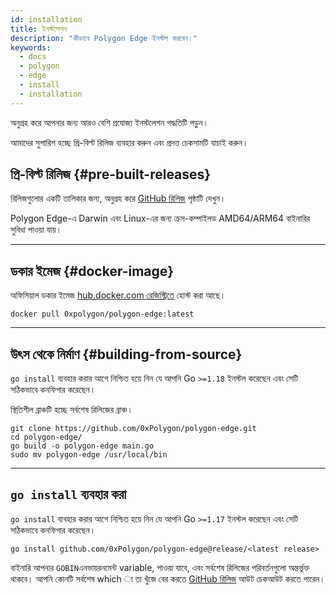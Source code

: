 ```yaml
---
id: installation
title: ইনস্টলেশন
description: "কীভাবে Polygon Edge ইনস্টল করবেন।"
keywords:
  - docs
  - polygon
  - edge
  - install
  - installation
---
```


অনুগ্রহ করে আপনার জন্য আরও বেশি প্রযোজ্য ইনস্টলেশন পদ্ধতিটি পড়ুন।

আমাদের সুপারিশ হচ্ছে প্রি-বিল্ট রিলিজ ব্যবহার করুন এবং প্রদত্ত চেকসামটি যাচাই করুন।

## প্রি-বিল্ট রিলিজ {#pre-built-releases}

রিলিজগুলোর একটি তালিকার জন্য, অনুগ্রহ করে [GitHub রিলিজ](https://github.com/0xPolygon/polygon-edge/releases) পৃষ্ঠাটি দেখুন।

Polygon Edge-এ Darwin এবং Linux-এর জন্য ক্রস-কম্পাইলড AMD64/ARM64 বাইনারির সুবিধা পাওয়া যায়।

---

## ডকার ইমেজ {#docker-image}

অফিসিয়াল ডকার ইমেজ [hub.docker.com রেজিস্ট্রিতে](https://hub.docker.com/r/0xpolygon/polygon-edge) হোস্ট করা আছে।

`docker pull 0xpolygon/polygon-edge:latest`

---

## উৎস থেকে নির্মাণ {#building-from-source}

`go install` ব্যবহার করার আগে নিশ্চিত হয়ে নিন যে আপনি Go `>=1.18` ইনস্টল করেছেন এবং সেটি সঠিকভাবে কনফিগার করেছেন।

স্থিতিশীল ব্রাঞ্চটি হচ্ছে সর্বশেষ রিলিজের ব্রাঞ্চ।

```shell
git clone https://github.com/0xPolygon/polygon-edge.git
cd polygon-edge/
go build -o polygon-edge main.go
sudo mv polygon-edge /usr/local/bin
```

---

## `go install` ব্যবহার করা

`go install` ব্যবহার করার আগে নিশ্চিত হয়ে নিন যে আপনি Go `>=1.17` ইনস্টল করেছেন এবং সেটি সঠিকভাবে কনফিগার করেছেন।

`go install github.com/0xPolygon/polygon-edge@release/<latest release>`

বাইনারি আপনার `GOBIN`এনভায়রনমেন্ট variable, পাওয়া যাবে, এবং সর্বশেষ রিলিজের পরিবর্তনগুলো অন্তর্ভুক্ত থাকবে। আপনি কোনটি সর্বশেষ which া তা খুঁজে বের করতে [GitHub রিলিজ](https://github.com/0xPolygon/polygon-edge/releases) আউট চেকআউট করতে পারেন।
